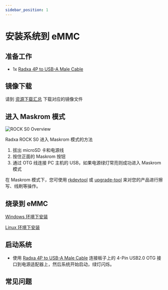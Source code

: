 ```yaml
---
sidebar_position: 1
---
```


# 安装系统到 eMMC

## 准备工作

- 1x [Radxa 4P to USB-A Male Cable](/rockpi/rocks0/getting-started/preparation#usb-otg-线材)

## 镜像下载

请到 [资源下载汇总](/rockpi/rocks0/getting-started/download) 下载对应的镜像文件

## 进入 Maskrom 模式

![ROCK S0 Overview](/img/rockpi/s0/mark_rock_pi_s0.webp)

Radxa ROCK S0 进入 Maskrom 模式的方法

1. 拔出 microSD 卡和电源线
2. 按住正面的 Maskrom 按钮
3. 通过 OTG 线连接 PC 主机的 USB，如果电源绿灯常亮则成功进入 Maskrom 模式

在 Maskrom 模式下，您可使用 [rkdevtool](../low-level-dev/rkdevtool) 或 [upgrade-tool](../low-level-dev/upgrade-tool) 来对您的产品进行擦写、线刷等操作。

## 烧录到 eMMC

[Windows 环境下安装](../low-level-dev/rkdevtool)

[Linux 环境下安装](../low-level-dev/rkdeveloptool)

## 启动系统

- 使用 [Radxa 4P to USB-A Male Cable](/rockpi/rocks0/getting-started/preparation#usb-otg-线材) 连接板子上的 4-Pin USB2.0 OTG 接口到电源适配器上，然后系统开始启动，绿灯闪烁。

## 常见问题

